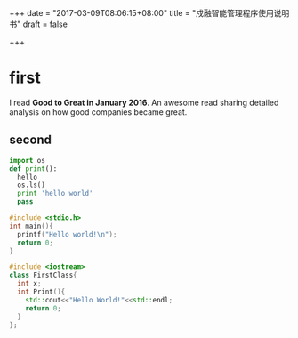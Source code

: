+++
date = "2017-03-09T08:06:15+08:00"
title = "戍融智能管理程序使用说明书"
draft = false

+++

# first
I read **Good to Great in January 2016**. An awesome read sharing detailed analysis on how good companies became great.

## second
```python
import os
def print():
  hello
  os.ls()
  print 'hello world'
  pass
```
```c
#include <stdio.h>
int main(){
  printf("Hello world!\n");
  return 0;
}
```
```c++
#include <iostream>
class FirstClass{
  int x;
  int Print(){
    std::cout<<"Hello World!"<<std::endl;
    return 0;
  }
};
```
